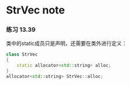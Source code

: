 # StrVec note

### 练习 13.39

类中的static成员只是声明，还需要在类外进行定义：
```cpp
class StrVec
{
    static allocator<std::string> alloc;
}
allocator<std::string> StrVec::alloc;
```
